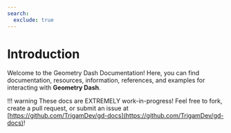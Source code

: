 ```yaml
---
search:
  exclude: true
---
```


# **Introduction**

Welcome to the Geometry Dash Documentation! Here, you can find documentation, resources, information, references, and examples for interacting with **Geometry Dash**.

!!! warning
	These docs are EXTREMELY work-in-progress! Feel free to fork, create a pull request, or submit an issue at [https://github.com/TrigamDev/gd-docs](https://github.com/TrigamDev/gd-docs)!